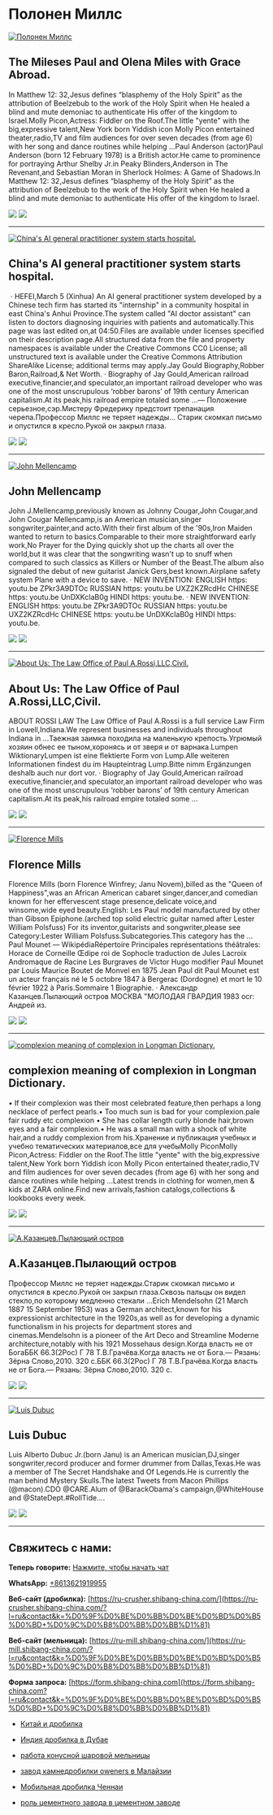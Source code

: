 # Полонен Миллс

<a href="https://swt.shibang-china.com/?l=ru&img&k=%D0%9F%D0%BE%D0%BB%D0%BE%D0%BD%D0%B5%D0%BD+%D0%9C%D0%B8%D0%BB%D0%BB%D1%81" target="_blank">![Полонен Миллс](http://static.shibang-china.com/all-800x300/30.jpg)</a>

## The Mileses Paul and Olena Miles with Grace Abroad.
In Matthew 12: 32,Jesus defines “blasphemy of the Holy Spirit” as the attribution of Beelzebub to the work of the Holy Spirit when He healed a blind and mute demoniac to authenticate His offer of the kingdom to Israel.Molly Picon,Actress: Fiddler on the Roof.The little &quot;yente&quot; with the big,expressive talent,New York born Yiddish icon Molly Picon entertained theater,radio,TV and film audiences for over seven decades (from age 6) with her song and dance routines while helping …Paul Anderson (actor)Paul Anderson (born 12 February 1978) is a British actor.He came to prominence for portraying Arthur Shelby Jr.in Peaky Blinders,Anderson in The Revenant,and Sebastian Moran in Sherlock Holmes: A Game of Shadows.In Matthew 12: 32,Jesus defines “blasphemy of the Holy Spirit” as the attribution of Beelzebub to the work of the Holy Spirit when He healed a blind and mute demoniac to authenticate His offer of the kingdom to Israel.


<a href="https://whatsapp.shibangsoft.com/WhatsApp.php" target="_blank" title="WhatsApp">![](http://static.shibang-china.com/icon/whatsapp.png)</a> <a href="https://swt.shibang-china.com/?l=ru&icon&k=%D0%9F%D0%BE%D0%BB%D0%BE%D0%BD%D0%B5%D0%BD+%D0%9C%D0%B8%D0%BB%D0%BB%D1%81" target="_blank">![](http://static.shibang-china.com/icon/chat-ru.png)</a>

---

<a href="https://swt.shibang-china.com/?l=ru&img&k=%D0%9F%D0%BE%D0%BB%D0%BE%D0%BD%D0%B5%D0%BD+%D0%9C%D0%B8%D0%BB%D0%BB%D1%81" target="_blank">![China's AI general practitioner system starts hospital.](http://static.shibang-china.com/all-800x300/596.jpg)</a>

## China's AI general practitioner system starts hospital.
&nbsp;&#0183;&#32;HEFEI,March 5 (Xinhua) An AI general practitioner system developed by a Chinese tech firm has started its &quot;internship&quot; in a community hospital in east China's Anhui Province.The system called &quot;AI doctor assistant&quot; can listen to doctors diagnosing inquiries with patients and automatically.This page was last edited on,at 04:50.Files are available under licenses specified on their description page.All structured data from the file and property namespaces is available under the Creative Commons CC0 License; all unstructured text is available under the Creative Commons Attribution ShareAlike License; additional terms may apply.Jay Gould Biography,Robber Baron,Railroad,&amp; Net Worth.&nbsp;&#0183;&#32;Biography of Jay Gould,American railroad executive,financier,and speculator,an important railroad developer who was one of the most unscrupulous ‘robber barons’ of 19th century American capitalism.At its peak,his railroad empire totaled some …— Положение серьезное,сэр.Мистеру Фредерику предстоит трепанация черепа.Профессор Миллс не теряет надежды… Старик скомкал письмо и опустился в кресло.Рукой он закрыл глаза.


<a href="https://whatsapp.shibangsoft.com/WhatsApp.php" target="_blank" title="WhatsApp">![](http://static.shibang-china.com/icon/whatsapp.png)</a> <a href="https://swt.shibang-china.com/?l=ru&icon&k=%D0%9F%D0%BE%D0%BB%D0%BE%D0%BD%D0%B5%D0%BD+%D0%9C%D0%B8%D0%BB%D0%BB%D1%81" target="_blank">![](http://static.shibang-china.com/icon/chat-ru.png)</a>

---

<a href="https://swt.shibang-china.com/?l=ru&img&k=%D0%9F%D0%BE%D0%BB%D0%BE%D0%BD%D0%B5%D0%BD+%D0%9C%D0%B8%D0%BB%D0%BB%D1%81" target="_blank">![John Mellencamp](http://static.shibang-china.com/all-800x300/330.jpg)</a>

## John Mellencamp
John J.Mellencamp,previously known as Johnny Cougar,John Cougar,and John Cougar Mellencamp,is an American musician,singer songwriter,painter,and acto.With their first album of the '90s,Iron Maiden wanted to return to basics.Comparable to their more straightforward early work,No Prayer for the Dying quickly shot up the charts all over the world,but it was clear that the songwriting wasn't up to snuff when compared to such classics as Killers or Number of the Beast.The album also signaled the debut of new guitarist Janick Gers,best known.Airplane safety system Plane with a device to save.&nbsp;&#0183;&#32;NEW INVENTION: ENGLISH https: youtu.be ZPkr3A9DTOc RUSSIAN https: youtu.be UXZ2KZRcdHc CHINESE https: youtu.be UnDXKcIaB0g HINDI https: youtu.be.&nbsp;&#0183;&#32;NEW INVENTION: ENGLISH https: youtu.be ZPkr3A9DTOc RUSSIAN https: youtu.be UXZ2KZRcdHc CHINESE https: youtu.be UnDXKcIaB0g HINDI https: youtu.be.


<a href="https://whatsapp.shibangsoft.com/WhatsApp.php" target="_blank" title="WhatsApp">![](http://static.shibang-china.com/icon/whatsapp.png)</a> <a href="https://swt.shibang-china.com/?l=ru&icon&k=%D0%9F%D0%BE%D0%BB%D0%BE%D0%BD%D0%B5%D0%BD+%D0%9C%D0%B8%D0%BB%D0%BB%D1%81" target="_blank">![](http://static.shibang-china.com/icon/chat-ru.png)</a>

---

<a href="https://swt.shibang-china.com/?l=ru&img&k=%D0%9F%D0%BE%D0%BB%D0%BE%D0%BD%D0%B5%D0%BD+%D0%9C%D0%B8%D0%BB%D0%BB%D1%81" target="_blank">![About Us: The Law Office of Paul A.Rossi,LLC,Civil.](http://static.shibang-china.com/all-800x300/1261.jpg)</a>

## About Us: The Law Office of Paul A.Rossi,LLC,Civil.
ABOUT ROSSI LAW The Law Office of Paul A.Rossi is a full service Law Firm in Lowell,Indiana.We represent businesses and individuals throughout Indiana in …Таежная заимка походила на маленькую крепость.Угрюмый хозяин обнес ее тыном,хоронясь и от зверя и от варнака.Lumpen WiktionaryLumpen ist eine flektierte Form von Lump.Alle weiteren Informationen findest du im Haupteintrag Lump.Bitte nimm Erg&#228;nzungen deshalb auch nur dort vor.&nbsp;&#0183;&#32;Biography of Jay Gould,American railroad executive,financier,and speculator,an important railroad developer who was one of the most unscrupulous ‘robber barons’ of 19th century American capitalism.At its peak,his railroad empire totaled some …


<a href="https://whatsapp.shibangsoft.com/WhatsApp.php" target="_blank" title="WhatsApp">![](http://static.shibang-china.com/icon/whatsapp.png)</a> <a href="https://swt.shibang-china.com/?l=ru&icon&k=%D0%9F%D0%BE%D0%BB%D0%BE%D0%BD%D0%B5%D0%BD+%D0%9C%D0%B8%D0%BB%D0%BB%D1%81" target="_blank">![](http://static.shibang-china.com/icon/chat-ru.png)</a>

---

<a href="https://swt.shibang-china.com/?l=ru&img&k=%D0%9F%D0%BE%D0%BB%D0%BE%D0%BD%D0%B5%D0%BD+%D0%9C%D0%B8%D0%BB%D0%BB%D1%81" target="_blank">![Florence Mills](http://static.shibang-china.com/all-800x300/494.jpg)</a>

## Florence Mills
Florence Mills (born Florence Winfrey; Janu Novem),billed as the &quot;Queen of Happiness&quot;,was an African American cabaret singer,dancer,and comedian known for her effervescent stage presence,delicate voice,and winsome,wide eyed beauty.English: Les Paul model manufactured by other than Gibson Epiphone.(arched top solid electric guitar named after Lester William Polsfuss) For its inventor,guitarists and songwriter,please see Category:Lester William Polsfuss.Subcategories.This category has the …Paul Mounet — Wikip&#233;diaR&#233;pertoire Principales repr&#233;sentations th&#233;&#226;trales: Horace de Corneille Œdipe roi de Sophocle traduction de Jules Lacroix Andromaque de Racine Les Burgraves de Victor Hugo modifier Paul Mounet par Louis Maurice Boutet de Monvel en 1875 Jean Paul dit Paul Mounet est un acteur fran&#231;ais n&#233; le 5 octobre 1847 &#224; Bergerac (Dordogne) et mort le 10 f&#233;vrier 1922 &#224; Paris.Sommaire 1 Biographie.&nbsp;&#0183;&#32;Александр Казанцев.Пылающий остров МОСКВА &quot;МОЛОДАЯ ГВАРДИЯ 1983 ocr: Андрей из.


<a href="https://whatsapp.shibangsoft.com/WhatsApp.php" target="_blank" title="WhatsApp">![](http://static.shibang-china.com/icon/whatsapp.png)</a> <a href="https://swt.shibang-china.com/?l=ru&icon&k=%D0%9F%D0%BE%D0%BB%D0%BE%D0%BD%D0%B5%D0%BD+%D0%9C%D0%B8%D0%BB%D0%BB%D1%81" target="_blank">![](http://static.shibang-china.com/icon/chat-ru.png)</a>

---

<a href="https://swt.shibang-china.com/?l=ru&img&k=%D0%9F%D0%BE%D0%BB%D0%BE%D0%BD%D0%B5%D0%BD+%D0%9C%D0%B8%D0%BB%D0%BB%D1%81" target="_blank">![complexion meaning of complexion in Longman Dictionary.](http://static.shibang-china.com/all-800x300/973.jpg)</a>

## complexion meaning of complexion in Longman Dictionary.
• If their complexion was their most celebrated feature,then perhaps a long necklace of perfect pearls.• Too much sun is bad for your complexion.pale fair ruddy etc complexion • She has collar length curly blonde hair,brown eyes and a fair complexion.• He was a small man with a shock of white hair,and a ruddy complexion from his.Хранение и публикация учебных и учебно тематических материалов,все для учебыMolly PiconMolly Picon,Actress: Fiddler on the Roof.The little &quot;yente&quot; with the big,expressive talent,New York born Yiddish icon Molly Picon entertained theater,radio,TV and film audiences for over seven decades (from age 6) with her song and dance routines while helping …Latest trends in clothing for women,men &amp; kids at ZARA online.Find new arrivals,fashion catalogs,collections &amp; lookbooks every week.


<a href="https://whatsapp.shibangsoft.com/WhatsApp.php" target="_blank" title="WhatsApp">![](http://static.shibang-china.com/icon/whatsapp.png)</a> <a href="https://swt.shibang-china.com/?l=ru&icon&k=%D0%9F%D0%BE%D0%BB%D0%BE%D0%BD%D0%B5%D0%BD+%D0%9C%D0%B8%D0%BB%D0%BB%D1%81" target="_blank">![](http://static.shibang-china.com/icon/chat-ru.png)</a>

---

<a href="https://swt.shibang-china.com/?l=ru&img&k=%D0%9F%D0%BE%D0%BB%D0%BE%D0%BD%D0%B5%D0%BD+%D0%9C%D0%B8%D0%BB%D0%BB%D1%81" target="_blank">![А.Казанцев.Пылающий остров](http://static.shibang-china.com/all-800x300/962.jpg)</a>

## А.Казанцев.Пылающий остров
Профессор Миллс не теряет надежды.Старик скомкал письмо и опустился в кресло.Рукой он закрыл глаза.Сквозь пальцы он видел стекло,по которому медленно стекали …Erich Mendelsohn (21 March 1887 15 September 1953) was a German architect,known for his expressionist architecture in the 1920s,as well as for developing a dynamic functionalism in his projects for department stores and cinemas.Mendelsohn is a pioneer of the Art Deco and Streamline Moderne architecture,notably with his 1921 Mossehaus design.Когда власть не от БогаББК 66.3(2Рос) Г 78 Т.В.Грачёва.Когда власть не от Бога.— Рязань: Зёрна Слово,2010. 320 с.ББК 66.3(2Рос) Г 78 Т.В.Грачёва.Когда власть не от Бога.— Рязань: Зёрна Слово,2010. 320 с.


<a href="https://whatsapp.shibangsoft.com/WhatsApp.php" target="_blank" title="WhatsApp">![](http://static.shibang-china.com/icon/whatsapp.png)</a> <a href="https://swt.shibang-china.com/?l=ru&icon&k=%D0%9F%D0%BE%D0%BB%D0%BE%D0%BD%D0%B5%D0%BD+%D0%9C%D0%B8%D0%BB%D0%BB%D1%81" target="_blank">![](http://static.shibang-china.com/icon/chat-ru.png)</a>

---

<a href="https://swt.shibang-china.com/?l=ru&img&k=%D0%9F%D0%BE%D0%BB%D0%BE%D0%BD%D0%B5%D0%BD+%D0%9C%D0%B8%D0%BB%D0%BB%D1%81" target="_blank">![Luis Dubuc](http://static.shibang-china.com/all-800x300/1341.jpg)</a>

## Luis Dubuc
Luis Alberto Dubuc Jr.(born Janu) is an American musician,DJ,singer songwriter,record producer and former drummer from Dallas,Texas.He was a member of The Secret Handshake and Of Legends.He is currently the man behind Mystery Skulls.The latest Tweets from Macon Phillips (@macon).CDO @CARE.Alum of @BarackObama's campaign,@WhiteHouse and @StateDept.#RollTide.…

<a href="https://whatsapp.shibangsoft.com/WhatsApp.php" target="_blank" title="WhatsApp">![](http://static.shibang-china.com/icon/whatsapp.png)</a> <a href="https://swt.shibang-china.com/?l=ru&icon&k=%D0%9F%D0%BE%D0%BB%D0%BE%D0%BD%D0%B5%D0%BD+%D0%9C%D0%B8%D0%BB%D0%BB%D1%81" target="_blank">![](http://static.shibang-china.com/icon/chat-ru.png)</a>

---
## Свяжитесь с нами:

**Теперь говорите:** [Нажмите, чтобы начать чат](https://swt.shibang-china.com?l=ru&contact&k=%D0%9F%D0%BE%D0%BB%D0%BE%D0%BD%D0%B5%D0%BD+%D0%9C%D0%B8%D0%BB%D0%BB%D1%81)

**WhatsApp:**  [+8613621919955](https://whatsapp.shibangsoft.com/WhatsApp.php)

**Веб-сайт (дробилка):** [https://ru-crusher.shibang-china.com/](https://ru-crusher.shibang-china.com/?l=ru&contact&k=%D0%9F%D0%BE%D0%BB%D0%BE%D0%BD%D0%B5%D0%BD+%D0%9C%D0%B8%D0%BB%D0%BB%D1%81)

**Веб-сайт (мельница):** [https://ru-mill.shibang-china.com/](https://ru-mill.shibang-china.com/?l=ru&contact&k=%D0%9F%D0%BE%D0%BB%D0%BE%D0%BD%D0%B5%D0%BD+%D0%9C%D0%B8%D0%BB%D0%BB%D1%81)

**Форма запроса:** [https://form.shibang-china.com](https://form.shibang-china.com?l=ru&contact&k=%D0%9F%D0%BE%D0%BB%D0%BE%D0%BD%D0%B5%D0%BD+%D0%9C%D0%B8%D0%BB%D0%BB%D1%81)

* [Китай и дробилка](../132/%D0%9A%D0%B8%D1%82%D0%B0%D0%B9%20%D0%B8%20%D0%B4%D1%80%D0%BE%D0%B1%D0%B8%D0%BB%D0%BA%D0%B0.md)

* [Индия дробилка в Дубае](../132/%D0%98%D0%BD%D0%B4%D0%B8%D1%8F%20%D0%B4%D1%80%D0%BE%D0%B1%D0%B8%D0%BB%D0%BA%D0%B0%20%D0%B2%20%D0%94%D1%83%D0%B1%D0%B0%D0%B5.md)

* [работа конусной шаровой мельницы](../132/%D1%80%D0%B0%D0%B1%D0%BE%D1%82%D0%B0%20%D0%BA%D0%BE%D0%BD%D1%83%D1%81%D0%BD%D0%BE%D0%B9%20%D1%88%D0%B0%D1%80%D0%BE%D0%B2%D0%BE%D0%B9%20%D0%BC%D0%B5%D0%BB%D1%8C%D0%BD%D0%B8%D1%86%D1%8B.md)

* [завод камнедробилки oweners в Малайзии](../134/%D0%B7%D0%B0%D0%B2%D0%BE%D0%B4%20%D0%BA%D0%B0%D0%BC%D0%BD%D0%B5%D0%B4%D1%80%D0%BE%D0%B1%D0%B8%D0%BB%D0%BA%D0%B8%20oweners%20%D0%B2%20%D0%9C%D0%B0%D0%BB%D0%B0%D0%B9%D0%B7%D0%B8%D0%B8.md)

* [Мобильная дробилка Ченнаи](../134/%D0%9C%D0%BE%D0%B1%D0%B8%D0%BB%D1%8C%D0%BD%D0%B0%D1%8F%20%D0%B4%D1%80%D0%BE%D0%B1%D0%B8%D0%BB%D0%BA%D0%B0%20%D0%A7%D0%B5%D0%BD%D0%BD%D0%B0%D0%B8.md)

* [роль цементного завода в цементном заводе](../133/%D1%80%D0%BE%D0%BB%D1%8C%20%D1%86%D0%B5%D0%BC%D0%B5%D0%BD%D1%82%D0%BD%D0%BE%D0%B3%D0%BE%20%D0%B7%D0%B0%D0%B2%D0%BE%D0%B4%D0%B0%20%D0%B2%20%D1%86%D0%B5%D0%BC%D0%B5%D0%BD%D1%82%D0%BD%D0%BE%D0%BC%20%D0%B7%D0%B0%D0%B2%D0%BE%D0%B4%D0%B5.md)